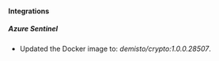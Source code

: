 #### Integrations
##### Azure Sentinel
- Updated the Docker image to: *demisto/crypto:1.0.0.28507*.
